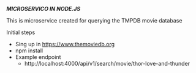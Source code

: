 ***MICROSERVICO IN NODE.JS***

This is microservice created for querying the TMPDB movie database

Initial steps
* Sing up in https://www.themoviedb.org
* npm install
* Example endpoint
    * http://localhost:4000/api/v1/search/movie/thor-love-and-thunder
